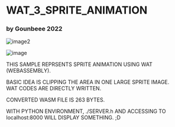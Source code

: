 <h1>WAT_3_SPRITE_ANIMATION</h1>
<h3>by Gounbeee 2022</h3>

![image2](https://user-images.githubusercontent.com/14824067/195944506-dee1852b-82be-401e-a238-0042c39ad1a8.png)

![image](https://user-images.githubusercontent.com/14824067/195845702-37b03061-08f4-4d58-938a-32fb58235694.gif)

<p>
THIS SAMPLE REPRSENTS SPRITE ANIMATION USING WAT (WEBASSEMBLY).

BASIC IDEA IS CLIPPING THE AREA IN ONE LARGE SPRITE IMAGE.<br>
WAT CODES ARE DIRECTLY WRITTEN.

CONVERTED WASM FILE IS 263 BYTES.

WITH PYTHON ENVIRONMENT, ./SERVER.h AND ACCESSING TO localhost:8000 WILL DISPLAY SOMETHING.
;D
</p>
